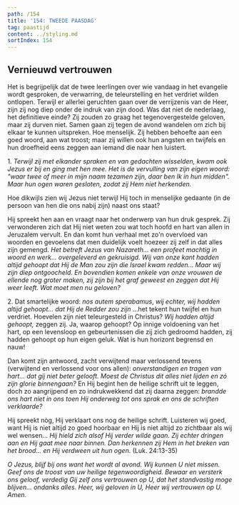 ```yaml
---
path: /154
title: '154: TWEEDE PAASDAG'
tag: paastijd
content: ../styling.md
sortIndex: 154
---
```


## Vernieuwd vertrouwen

Het is begrijpelijk dat de twee leerlingen over wie vandaag in het evangelie wordt gesproken, de verwarring, de teleurstelling en het verdriet wilden ontlopen. Terwijl er allerlei geruchten gaan over de verrijzenis van de Heer, zijn zij nog diep onder de indruk van zijn dood. Was dat niet de nederlaag, het definitieve einde? Zij zouden zo graag het tegenovergestelde geloven, maar zij durven niet. Samen gaan zij tegen de avond wandelen om zich bij elkaar te kunnen uitspreken. Hoe menselijk. Zij hebben behoefte aan een goed woord, aan wat troost; maar zij willen ook hun angsten en twijfels en hun droefheid eens zeggen aan iemand die naar hen luistert.

1\. _Terwijl zij met elkander spraken en van gedachten wisselden, kwam ook Jezus er bij en ging met hen mee. Het is de vervulling van zijn eigen woord: "waar twee of meer in mijn naam tezamen zijn, daar ben Ik in hun midden". Maar hun ogen waren gesloten, zodat zij Hem niet herkenden._

Hoe dikwijls zien wij Jezus niet terwijl Hij toch in menselijke gedaante (in de persoon van hen die ons nabij zijn) naast ons staat?

Hij spreekt hen aan en vraagt naar het onderwerp van hun druk gesprek. Zij verwonderen zich dat Hij niet weten zou wat toch hoofd en hart van allen in Jeruzalem vervult. En dan komt hun verhaal met zo'n overvloed van woorden en gevoelens dat men duidelijk voelt hoezeer zij zelf in dat alles zijn gemengd. _Het betreft Jezus van Nazareth... een profeet machtig in woord en werk... overgeleverd en gekruisigd. Wij van onze kant hadden altijd gehoopt dat Hij de Man zou zijn die Israel kwam redden... Maar wij zijn diep ontgoocheld. En bovendien komen enkele van onze vrouwen de ellende nog groter maken, zij zijn bij het graf geweest en zeggen dat Hij weer leeft. Wat moet men nu geloven?_

2\. Dat smartelijke woord: _nos autem sperabamus_, _wij echter, wij hadden altijd gehoopt... dat Hij de Redder zou zijn_ ...het tekent hun twijfel en hun verdriet. Hoevelen zijn niet teleurgesteld in Christus? _Wij hadden altijd gehoopt,_ zeggen zij. Ja, waarop gehoopt? Op innige voldoening van het hart, op een levensloop en gebeurtenissen die zij zich gedroomd hadden, zij hadden gehoopt op hun eigen geluk. Wat is hun horizont begrensd en nauw!

Dan komt zijn antwoord, zacht verwijtend maar verlossend tevens (verwijtend en verlossend voor ons allen): _onverstandigen en tragen van hart... dat gij niet beter gelooft. Moest de Christus dit alles niet lijden en zó zijn glorie binnengaan?_ En Hij begint hen de heilige schrift uit te leggen, doch zo aangrijpend en zo indrukwekkend dat zij daarna zeggen: _brandde ons hart niet in ons toen Hij onderweg tot ons sprak en ons de schriften verklaarde?_

Hij spreekt nòg, Hij verklaart ons nog de heilige schrift. Luisteren wij goed, want Hij is niet altijd zo goed hoorbaar en Hij is niet altijd zo zichtbaar als wij wel wensen... _Hij hield zich alsof Hij verder wilde gaan. Zij echter dringen aan en Hij gaat mee naar binnen. Dan herkennen zij Hem in het breken van het brood... en Hij verdween uit hun ogen._ (Luk. 24:13-35)

_O Jezus, blijf bij ons want het wordt al avond. Wij kunnen U niet missen. Geef ons de troost van uw heilige tegenwoordigheid. Bewaar en versterk ons geloof, verdedig Gij zelf ons vertrouwen op U, dat het standvastig moge blijven... ondanks alles. Heer, wij geloven in U, Heer wij vertrouwen op U. Amen._
